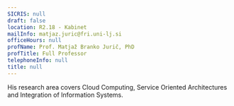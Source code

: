 ```yaml
---
SICRIS: null
draft: false
location: R2.18 - Kabinet
mailInfo: matjaz.juric@fri.uni-lj.si
officeHours: null
profName: Prof. Matjaž Branko Jurič, PhD
profTitle: Full Professor
telephoneInfo: null
title: null
---
```



His research area covers Cloud Computing, Service Oriented Architectures and Integration of Information Systems.